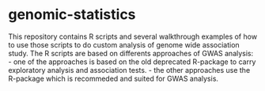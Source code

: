 genomic-statistics
==================
This repository contains R scripts and several walkthrough examples of how to use those scripts to do custom analysis of genome wide association study.
The R scripts are based on differents approaches of GWAS analysis: - one of the approaches is based on the old deprecated <genetics> R-package 
to carry exploratory analysis and association tests. - the other approaches use the <genabel> R-package which is recommeded and suited for GWAS analysis.


